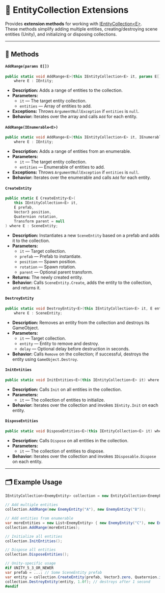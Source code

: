 # 🧩 EntityCollection Extensions

Provides **extension methods** for working with [IEntityCollection\<E>](IEntityCollection%601.md).  
These methods simplify adding multiple entities, creating/destroying scene entities (Unity), and initializing or
disposing collections.

---

## 🏹 Methods

#### `AddRange(params E[])`

```csharp
public static void AddRange<E>(this IEntityCollection<E> it, params E[] entities) 
    where E : IEntity;
```

- **Description:** Adds a range of entities to the collection.
- **Parameters:**
    - `it` — The target entity collection.
    - `entities` — Array of entities to add.
- **Exceptions:** Throws `ArgumentNullException` if `entities` is `null`.
- **Behavior:** Iterates over the array and calls `Add` for each entity.

#### `AddRange(IEnumerable<E>)`

```csharp
public static void AddRange<E>(this IEntityCollection<E> it, IEnumerable<E> entities) 
    where E : IEntity;
```

- **Description:** Adds a range of entities from an enumerable.
- **Parameters:**
    - `it` — The target entity collection.
    - `entities` — Enumerable of entities to add.
- **Exceptions:** Throws `ArgumentNullException` if `entities` is `null`.
- **Behavior:** Iterates over the enumerable and calls `Add` for each entity.

#### `CreateEntity`

```csharp
public static E CreateEntity<E>(
    this IEntityCollection<E> it,
    E prefab,
    Vector3 position,
    Quaternion rotation,
    Transform parent = null
) where E : SceneEntity;
```

- **Description:** Instantiates a new `SceneEntity` based on a prefab and adds it to the collection.
- **Parameters:**
    - `it` — Target collection.
    - `prefab` — Prefab to instantiate.
    - `position` — Spawn position.
    - `rotation` — Spawn rotation.
    - `parent` — Optional parent transform.
- **Returns:** The newly created entity.
- **Behavior:** Calls `SceneEntity.Create`, adds the entity to the collection, and returns it.

#### `DestroyEntity`

```csharp
public static void DestroyEntity<E>(this IEntityCollection<E> it, E entity, float delay = 0) 
    where E : SceneEntity;
```

- **Description:** Removes an entity from the collection and destroys its GameObject.
- **Parameters:**
    - `it` — Target collection.
    - `entity` — Entity to remove and destroy.
    - `delay` — Optional delay before destruction in seconds.
- **Behavior:** Calls `Remove` on the collection; if successful, destroys the entity using `GameObject.Destroy`.

#### `InitEntities`

```csharp
public static void InitEntities<E>(this IEntityCollection<E> it) where E : IEntity;
```

- **Description:** Calls `Init` on all entities in the collection.
- **Parameters:**
    - `it` — The collection of entities to initialize.
- **Behavior:** Iterates over the collection and invokes `IEntity.Init` on each entity.

#### `DisposeEntities`

```csharp
public static void DisposeEntities<E>(this IEntityCollection<E> it) where E : IEntity;
```

- **Description:** Calls `Dispose` on all entities in the collection.
- **Parameters:**
    - `it` — The collection of entities to dispose.
- **Behavior:** Iterates over the collection and invokes `IDisposable.Dispose` on each entity.

---

## 🗂 Example Usage

```csharp
IEntityCollection<EnemyEntity> collection = new EntityCollection<EnemyEntity>();

// Add multiple entities
collection.AddRange(new EnemyEntity("A"), new EnemyEntity("B"));

// Add entities from enumerable
var moreEntities = new List<EnemyEntity> { new EnemyEntity("C"), new EnemyEntity("D") };
collection.AddRange(moreEntities);

// Initialize all entities
collection.InitEntities();

// Dispose all entities
collection.DisposeEntities();

// Unity-specific usage
#if UNITY_5_3_OR_NEWER
var prefab = ...; // Some SceneEntity prefab
var entity = collection.CreateEntity(prefab, Vector3.zero, Quaternion.identity);
collection.DestroyEntity(entity, 1.0f); // destroys after 1 second
#endif
```
